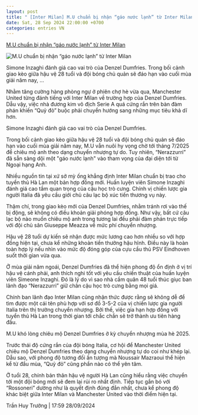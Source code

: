 ```yaml
---
layout: post
title: " [Inter Milan] M.U chuẩn bị nhận “gáo nước lạnh” từ Inter Milan"
date: Sat, 28 Sep 2024 22:00:00 +0700
categories: entries VN
---
```

[M.U chuẩn bị nhận “gáo nước lạnh” từ Inter Milan](https://www.tinthethao.com.vn/mu-chuan-bi-nhan-gao-nuoc-lanh-tu-inter-milan-d781381.html)

![M.U chuẩn bị nhận “gáo nước lạnh” từ Inter Milan](https://media.tinthethao.com.vn/resize/534x280/files/bongda/2024/09/28/mu-chuan-bi-nhan-gao-nuoc-lanh-tu-inter-milan-1727520739375jpg.jpg)

Simone Inzaghi đánh giá cao vai trò của Denzel Dumfries. Trong bối cảnh giao kèo giữa hậu vệ 28 tuổi và đội bóng chủ quản sẽ đáo hạn vào cuối mùa giải năm nay, ...

Nhằm tăng cường hàng phòng ngự ở phiên chợ hè vừa qua, Manchester United từng đánh tiếng với Inter Milan về trường hợp của Denzel Dumfries. Dẫu vậy, việc nhà đương kim vô địch Serie A quá cứng rắn trên bàn đàm phán khiến “Quỷ đỏ” buộc phải chuyển hướng sang những mục tiêu khả dĩ hơn.

Simone Inzaghi đánh giá cao vai trò của Denzel Dumfries.

Trong bối cảnh giao kèo giữa hậu vệ 28 tuổi và đội bóng chủ quản sẽ đáo hạn vào cuối mùa giải năm nay, M.U vẫn nuôi hy vọng chờ tới tháng 7/2025 để chiêu mộ anh theo dạng chuyển nhượng tự do. Tuy nhiên, “Nerazzurri” đã sẵn sàng dội một "gáo nước lạnh" vào tham vọng của đại diện tới từ Ngoại hạng Anh.

Nhiều nguồn tin tại xứ sở mỳ ống khẳng định Inter Milan chuẩn bị trao cho tuyển thủ Hà Lan một bản hợp đồng mới. Huấn luyện viên Simone Inzaghi đánh giá cao tầm quan trọng của cậu học trò cưng. Chính vị chiến lược gia người Italia đã yêu cầu giới chủ câu lạc bộ xúc tiến thương vụ này.

Thậm chí, trong giao kèo mới của Denzel Dumfries, nhằm tránh rơi vào thế bị động, sẽ không có điều khoản giải phóng hợp đồng. Như vậy, bất cứ câu lạc bộ nào muốn chiêu mộ anh trong tương lai đều phải đàm phán trực tiếp với đội chủ sân Giuseppe Meazza về mức phí chuyển nhượng.

Hậu vệ 28 tuổi dự kiến ​​sẽ nhận được mức lương cao hơn nhiều so với hợp đồng hiện tại, chưa kể những khoản tiền thưởng hậu hĩnh. Điều này là hoàn toàn hợp lý nếu nhìn vào mức độ đóng góp của cựu cầu thủ PSV Eindhoven suốt thời gian vừa qua.

Ở mùa giải năm ngoái, Denzel Dumfries đã thể hiện phong độ ổn định ở vị trí hậu vệ cánh phải, anh thích nghi tốt với yêu cầu chiến thuật của huấn luyện viên Simeone Inzaghi. Đó là lý do vì sao nhà cầm quân 48 tuổi thúc giục ban lãnh đạo “Nerazzurri” giữ chân cậu học trò cưng bằng mọi giá.

Chính ban lãnh đạo Inter Milan cũng nhận thức được rằng sẽ không dễ để tìm được một cái tên phù hợp với sơ đồ 3-5-2 của vị chiến lược gia người Italia trên thị trường chuyển nhượng. Bởi thế, việc gia hạn hợp đồng với tuyển thủ Hà Lan trong thời gian tới chắc chắn sẽ trở thành ưu tiên hàng đầu.

M.U khó lòng chiêu mộ Denzel Dumfries ở kỳ chuyển nhượng mùa hè 2025.

Trước thái độ cứng rắn của đội bóng Italia, cơ hội để Manchester United chiêu mộ Denzel Dumfries theo dạng chuyển nhượng tự do coi như khép lại. Dẫu sao, với phong độ tương đối ấn tượng mà Noussair Mazraoui thể hiện kể từ đầu mùa, “Quỷ đỏ” cũng phần nào có thể yên tâm.

Ở tuổi 28, chính bản thân hậu vệ người Hà Lan cũng hiểu rằng việc chuyển tới một đội bóng mới sẽ đem lại rủi ro nhất định. Tiếp tục gắn bó với “Rossoneri” dường như là quyết định đúng đắn nhất, chưa kể phong độ khác biệt giữa Inter Milan và Manchester United vào thời điểm hiện tại.

Trần Huy Trưởng | 17:59 28/09/2024

